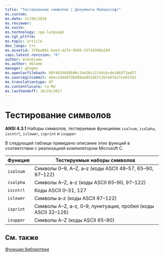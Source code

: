 ```yaml
---
title: "Тестирование символов | Документы Майкрософт"
ms.custom: 
ms.date: 11/04/2016
ms.reviewer: 
ms.suite: 
ms.technology: cpp-language
ms.tgt_pltfrm: 
ms.topic: article
dev_langs: C++
ms.assetid: 376ba061-bae3-427e-9569-33fa5949a199
caps.latest.revision: "6"
author: mikeblome
ms.author: mblome
manager: ghogen
ms.openlocfilehash: 89f48346d9b96c7de20c11fd4cbcde106571ed57
ms.sourcegitcommit: ebec1d449f2bd98aa851667c2bfeb7e27ce657b2
ms.translationtype: HT
ms.contentlocale: ru-RU
ms.lasthandoff: 10/24/2017
---
```

# <a name="character-testing"></a>Тестирование символов
**ANSI 4.3.1** Наборы символов, тестируемые функциями `isalnum`, `isalpha`, `iscntrl`, `islower`, `isprint` и `isupper`  
  
 В следующей таблице приведено описание этих функций в соответствии с реализацией компилятором Microsoft C.  
  
|Функция|Тестируемые наборы символов|  
|--------------|---------------|  
|`isalnum`|Символы 0–9, A–Z, a–z (коды ASCII 48–57, 65–90, 97–122)|  
|`isalpha`|Символы A–Z, a–z (коды ASCII 65–90, 97–122)|  
|`iscntrl`|Коды ASCII 0–31, 127|  
|`islower`|Символы a–z (коды ASCII 97–122)|  
|`isprint`|Символы A–Z, a–z, 0–9, пунктуация, пробел (коды ASCII 32–126)|  
|`isupper`|Символы A–Z (коды ASCII 65–90)|  
  
## <a name="see-also"></a>См. также  
 [Функции библиотеки](../c-language/library-functions.md)